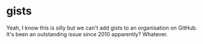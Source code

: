 # gists

Yeah, I know this is silly but we can't add gists to an organisation on GitHub. It's been an outstanding issue since 2010 apparently? Whatever.
